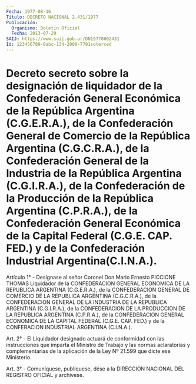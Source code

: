 ```yaml
---
Fecha: 1977-08-16
Título: DECRETO NACIONAL 2.431/1977
Publicación:
  Organismo: Boletín Oficial
  Fecha: 2013-07-29
SAIJ: https://www.saij.gob.ar/DN19770002431
Id: 123456789-0abc-134-2000-7791soterced
---
```

# Decreto secreto sobre la designación de liquidador de la Confederación General Económica de la República Argentina (C.G.E.R.A.), de la Confederación General de Comercio de la República Argentina (C.G.C.R.A.), de la Confederación General de la Industria de la República Argentina (C.G.I.R.A.), de la Confederación de la Producción de la República Argentina (C.P.R.A.), de la Confederación General Económica de la Capital Federal (C.G.E. CAP. FED.) y de la Confederación Industrial Argentina(C.I.N.A.).

<a id="1"></a>
Artículo 1° - Desígnase al señor Coronel Don Mario Ernesto PICCIONE THOMAS Liquidador de la CONFEDERACION GENERAL ECONOMICA DE LA REPUBLICA ARGENTINA (C.G.E.R.A.), de la CONFEDERACION GENERAL DE COMERCIO DE LA REPUBLICA ARGENTINA (C.G.C.R.A.), de la CONFEDERACION GENERAL DE LA INDUSTRIA DE LA REPUBLICA ARGENTINA (C.G.I.R.A.), de la CONFEDERACION DE LA PRODUCCION DE LA REPUBLICA ARGENTINA (C.P.R.A.), de la CONFEDERACION GENERAL ECONOMICA DE LA CAPITAL FEDERAL (C.G.E. CAP. FED.) y de la CONFERACION INDUSTRIAL ARGENTINA (C.I.N.A.).

<a id="2"></a>
Art. 2° - El Liquidador designado actuará de conformidad con las instrucciones que imparta el Ministro de Trabajo y las normas aclaratorias y complementarias de la aplicación de la Ley Nº 21.599 que dicte ese Ministerio.

<a id="3"></a>
Art. 3° - Comuníquese, publíquese, dése a la DIRECCION NACIONAL DEL REGISTRO OFICIAL y archívese.